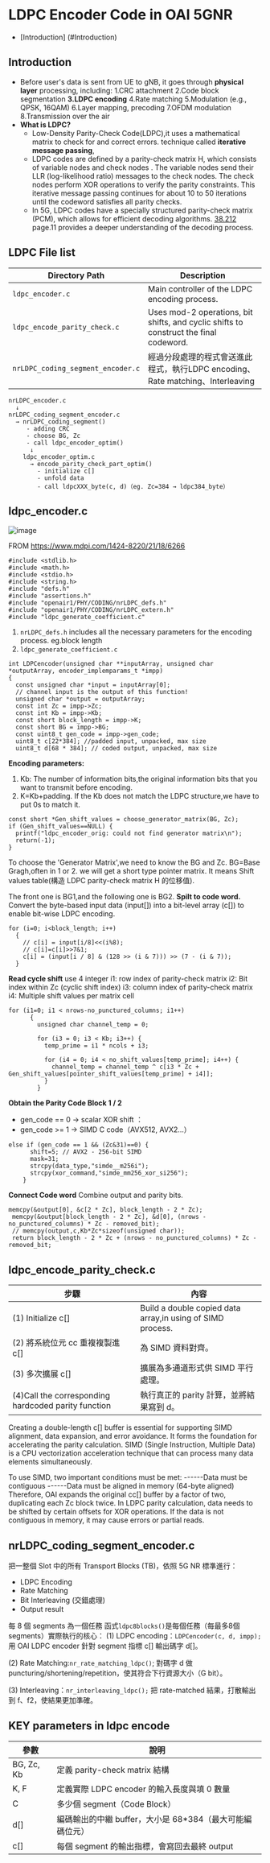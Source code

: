 LDPC Encoder Code in OAI 5GNR
===

- [Introduction] (#Introduction)

**Introduction**
---
* Before user's data is sent from UE to gNB, it
goes through  **physical layer**  processing, including:
1.CRC attachment 
2.Code block segmentation
**3.LDPC encoding** 
4.Rate matching
5.Modulation (e.g., QPSK, 16QAM)
6.Layer mapping, precoding
7.OFDM modulation
8.Transmission over the air
* **What is LDPC?**
  * Low-Density Parity-Check Code(LDPC),it uses a mathematical matrix to check for and correct errors. technique called **iterative message passing**,
  * LDPC codes are defined by a parity-check matrix H, which consists of variable nodes and check nodes . The variable nodes send their  LLR (log-likelihood ratio) messages to the check nodes. The check nodes perform XOR operations to verify the parity constraints. This iterative message passing continues for about 10 to 50 iterations until the codeword satisfies all parity checks.
  * In 5G, LDPC codes have a specially structured parity-check matrix (PCM), which allows for efficient decoding algorithms. [38.212](https://www.etsi.org/deliver/etsi_ts/138200_138299/138212/17.01.00_60/ts_138212v170100p.pdf) page.11 provides a deeper understanding of the decoding process.

LDPC File list
---
 
| Directory Path         | Description |
|------------------------|-------------|
| `ldpc_encoder.c`            | Main controller of the LDPC encoding process. |
| `ldpc_encode_parity_check.c`   | Uses mod-2 operations, bit shifts, and cyclic shifts to construct the final codeword. |
| `nrLDPC_coding_segment_encoder.c`       | 經過分段處理的程式會送進此程式，執行LDPC encoding、Rate matching、Interleaving

```
nrLDPC_encoder.c
  ↓
nrLDPC_coding_segment_encoder.c
  → nrLDPC_coding_segment()
     - adding CRC
     - choose BG, Zc
     - call ldpc_encoder_optim()
      ↓
    ldpc_encoder_optim.c
      → encode_parity_check_part_optim()
        - initialize c[]
        - unfold data
        - call ldpcXXX_byte(c, d)（eg. Zc=384 → ldpc384_byte）
```
        
ldpc_encoder.c
---

![image](https://hackmd.io/_uploads/SJgF9UVEgg.png)

FROM https://www.mdpi.com/1424-8220/21/18/6266

```
#include <stdlib.h>
#include <math.h>
#include <stdio.h>
#include <string.h>
#include "defs.h"
#include "assertions.h"
#include "openair1/PHY/CODING/nrLDPC_defs.h"
#include "openair1/PHY/CODING/nrLDPC_extern.h"
#include "ldpc_generate_coefficient.c"
```
1. `nrLDPC_defs.h` includes all the necessary parameters for the encoding process. eg.block length
2. `ldpc_generate_coefficient.c` 
```
int LDPCencoder(unsigned char **inputArray, unsigned char *outputArray, encoder_implemparams_t *impp)
{
  const unsigned char *input = inputArray[0];
  // channel input is the output of this function!
  unsigned char *output = outputArray;
  const int Zc = impp->Zc;
  const int Kb = impp->Kb;
  const short block_length = impp->K;
  const short BG = impp->BG;
  const uint8_t gen_code = impp->gen_code;
  uint8_t c[22*384]; //padded input, unpacked, max size
  uint8_t d[68 * 384]; // coded output, unpacked, max size
```
**Encoding parameters:**
1. Kb: The number of information bits,the original information bits that you want to transmit before encoding.
2. K=Kb+padding. If the Kb does not match the LDPC structure,we have to put 0s to match it.

  
  ```
const short *Gen_shift_values = choose_generator_matrix(BG, Zc);
  if (Gen_shift_values==NULL) {
    printf("ldpc_encoder_orig: could not find generator matrix\n");
    return(-1);
  }
```
To choose the 'Generator Matrix',we need to know the BG and Zc. BG=Base Gragh,often in 1 or 2. 
we will get a short type pointer matrix. It means Shift values table(構造 LDPC parity-check matrix H 的位移值).


The front one is BG1,and the following one is BG2.
**Spilt to code word.**
Convert the byte-based input data (input[]) into a bit-level array (c[]) to enable bit-wise LDPC encoding.
```
for (i=0; i<block_length; i++)
  {
    // c[i] = input[i/8]<<(i%8);
    // c[i]=c[i]>>7&1;
    c[i] = (input[i / 8] & (128 >> (i & 7))) >> (7 - (i & 7));
  }
```
**Read cycle shift**
use 4 integer
i1: row index of parity-check matrix
i2: Bit index within Zc (cyclic shift index)
i3: column index of parity-check matrix
i4: Multiple shift values per matrix cell
```
for (i1=0; i1 < nrows-no_punctured_columns; i1++)
      {
        unsigned char channel_temp = 0;

        for (i3 = 0; i3 < Kb; i3++) {
          temp_prime = i1 * ncols + i3;

          for (i4 = 0; i4 < no_shift_values[temp_prime]; i4++) {
            channel_temp = channel_temp ^ c[i3 * Zc + Gen_shift_values[pointer_shift_values[temp_prime] + i4]];
          }
        }
```
**Obtain the Parity Code Block 1 / 2**
- gen_code == 0 → scalar XOR shift ：
- gen_code >= 1 →  SIMD C code（AVX512, AVX2...）
```
else if (gen_code == 1 && (Zc&31)==0) {
      shift=5; // AVX2 - 256-bit SIMD
      mask=31;
      strcpy(data_type,"simde__m256i");
      strcpy(xor_command,"simde_mm256_xor_si256");
    }
```
**Connect Code word**
Combine output and parity bits.
 ```
memcpy(&output[0], &c[2 * Zc], block_length - 2 * Zc);
  memcpy(&output[block_length - 2 * Zc], &d[0], (nrows - no_punctured_columns) * Zc - removed_bit);
  // memcpy(output,c,Kb*Zc*sizeof(unsigned char));
  return block_length - 2 * Zc + (nrows - no_punctured_columns) * Zc - removed_bit;
```

**ldpc_encode_parity_check.c**
---

步驟 |	內容 |
-----|----------
(1) Initialize c[]	|Build a double copied data array,in using of  SIMD process.
(2) 將系統位元 cc 重複複製進 c[]	|為 SIMD 資料對齊。
(3) 多次擴展 c[]	|擴展為多通道形式供 SIMD 平行處理。
(4)Call the corresponding hardcoded parity function	|執行真正的 parity 計算，並將結果寫到 d。

Creating a double-length c[] buffer is essential for supporting SIMD alignment, data expansion, and error avoidance. It forms the foundation for accelerating the parity calculation.
SIMD (Single Instruction, Multiple Data) is a CPU vectorization acceleration technique that can process many data elements simultaneously.

To use SIMD, two important conditions must be met:
------Data must be contiguous
------Data must be aligned in memory (64-byte aligned)
Therefore, OAI expands the original cc[] buffer by a factor of two, duplicating each Zc block twice. In LDPC parity calculation, data needs to be shifted by certain offsets for XOR operations. If the data is not contiguous in memory, it may cause errors or partial reads.

**nrLDPC_coding_segment_encoder.c**
---
把一整個 Slot 中的所有 Transport Blocks (TB)，依照 5G NR 標準進行：
- LDPC Encoding
- Rate Matching
- Bit Interleaving (交錯處理)
- Output result 

每 8 個 segments 為一個任務
函式`ldpc8blocks()`是每個任務（每最多8個 segments）實際執行的核心：
(1) LDPC encoding：`LDPCencoder(c, d, impp);`
用 OAI LDPC encoder 針對 segment 指標 c[] 輸出碼字 d[]。

(2) Rate Matching:`nr_rate_matching_ldpc()`;
對碼字 d 做 puncturing/shortening/repetition，使其符合下行資源大小（G bit）。

(3) Interleaving：`nr_interleaving_ldpc();`
把 rate-matched 結果，打散輸出到 f、f2，使結果更加準確。

 KEY parameters in ldpc encode 
---
參數	|說明|
-----|------
BG, Zc, Kb|	定義 parity-check matrix 結構
K, F	|定義實際 LDPC encoder 的輸入長度與填 0 數量
C|	多少個 segment（Code Block）
d[]|	編碼輸出的中繼 buffer，大小是 68*384（最大可能編碼位元）
c[]|	每個 segment 的輸出指標，會寫回去最終 output
